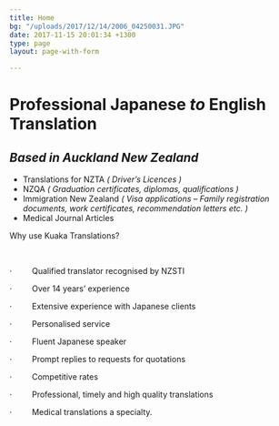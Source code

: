 ```yaml
---
title: Home
bg: "/uploads/2017/12/14/2006_04250031.JPG"
date: 2017-11-15 20:01:34 +1300
type: page
layout: page-with-form

---
```

# Professional Japanese _to_ English Translation

## _Based in Auckland New Zealand_

* Translations for NZTA _( Driver’s Licences )_
* NZQA _( Graduation certificates, diplomas, qualifications )_
* Immigration New Zealand _( Visa applications – Family registration documents, work certificates, recommendation letters etc. )_
* Medical Journal Articles

Why use Kuaka Translations?

 

·         Qualified translator recognised by NZSTI

·         Over 14 years’ experience

·         Extensive experience with Japanese clients

·         Personalised service

·         Fluent Japanese speaker

·         Prompt replies to requests for quotations

·         Competitive rates

·         Professional, timely and high quality translations

·         Medical translations a specialty.